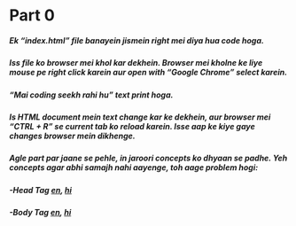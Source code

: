 # Part 0
##### Ek “index.html” file banayein jismein right mei diya hua code hoga.
##### Iss file ko browser mei khol kar dekhein. Browser mei kholne ke liye mouse pe right click karein aur open with “Google Chrome” select karein.

##### “Mai coding seekh rahi hu” text print hoga.

##### Is HTML document mein text change kar ke dekhein, aur browser mei “CTRL + R” se current tab ko reload karein. Isse aap ke kiye gaye changes browser mein dikhenge.

##### Agle part par jaane se pehle, in jaroori concepts ko dhyaan se padhe. Yeh concepts agar abhi samajh nahi aayenge, toh aage problem hogi:

##### -Head Tag [en](http://www.html-5-tutorial.com/head-tag.htm), [hi](https://docs.google.com/document/d/1xDqx_EKODy1bo_t0urMwzlfpP_8nUwbgaiJfyZV1_50/edit#heading=h.6zg5lk71ocoo)

##### -Body Tag [en](http://www.html-5-tutorial.com/body-tag.htm), [hi](https://docs.google.com/document/u/1/d/1P5h7AJNLpo2QsUeYMKydljWomEoPGsLJdkhHYck-R5s/edit?usp=drive_web)
